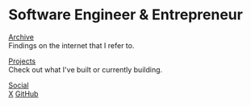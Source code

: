 # Software Engineer & Entrepreneur

[Archive](/archive/) <br />Findings on the internet that I refer to.

<!-- [Mental Models](/mental-models/) <br />Thinking principles that I have curated. -->

[Projects](/projects) <br />Check out what I've built or currently building.

[Social](/) <br />
[X](https://x.com/stradamoney)
[GitHub](https://github.com/nicoestrada)

